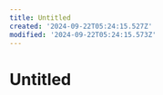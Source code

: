 ```yaml
---
title: Untitled
created: '2024-09-22T05:24:15.527Z'
modified: '2024-09-22T05:24:15.573Z'
---
```


# Untitled
